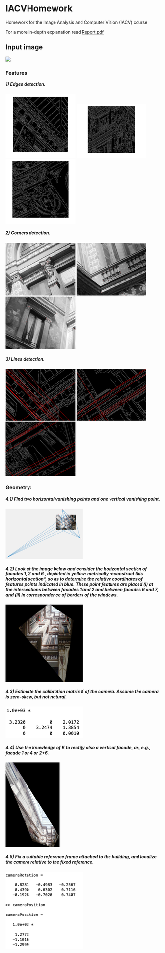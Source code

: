 # IACVHomework
Homework for the Image Analysis and Computer Vision (IACV) course

For a more in-depth explanation read  [Report.pdf](Report.pdf)

## Input image
<img src="First.jpg" width="70%" class="center">

### Features:
##### 1) Edges detection.
<img src="Images/CannyImp1.jpg" width="45%"> <img src="Images/CannyImp2.jpg" width="45%"> <img src="Images/CannyImp3.jpg" width="45%"> 
##### 2) Corners detection.
<img src="Images/HarrisImp1.png" width="45%"> <img src="Images/HarrisImp2.png" width="45%"> <img src="Images/HarrisImp3.png" width="45%"> 
##### 3) Lines detection.
<img src="Images/LineDec1.png" width="45%"> <img src="Images/LineDec2.png" width="45%"> <img src="Images/LineDec3.png" width="45%"> 

### Geometry:
##### 4.1) Find two horizontal vanishing points and one vertical vanishing point.
<img src="Images/VanishingPoints.png" width="50%" class="center">

##### 4.2) Look at the image below and consider the horizontal section of facades 1, 2 and 6 , depicted in yellow: metrically reconstruct this horizontal section*, so as to determine the relative coordinates of features points indicated in blue. These point features are placed (i) at the intersections between facades 1 and 2 and between facades 6 and 7, and (ii) in correspondence of borders of the windows.
<img src="Images/MetricReconstruction.png" width="50%" class="center">

##### 4.3) Estimate the calibration matrix K of the camera. Assume the camera is zero-skew, but not natural.
<img src="Images/KValues.png" width="50%">

##### 4.4) Use the knowledge of K to rectify also a vertical facade, as, e.g., facade 1 or 4 or 2+6.
<img src="Images/VerticalRectification.png" width="35%" class="center">

##### 4.5) Fix a suitable reference frame attached to the building, and localize the camera relative to the fixed reference.
<img src="Images/PositionAndRotation.png" width="50%">